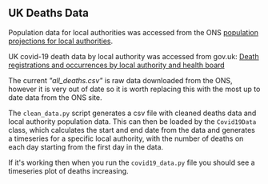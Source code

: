 ## UK Deaths Data
Population data for local authorities was accessed from the ONS [population projections for local authorities](https://www.ons.gov.uk/peoplepopulationandcommunity/populationandmigration/populationprojections/datasets/localauthoritiesinenglandtable2).

UK covid-19 death data by local authority was accessed from gov.uk: [Death registrations and occurrences by local authority and health board ](https://www.ons.gov.uk/peoplepopulationandcommunity/healthandsocialcare/causesofdeath/datasets/deathregistrationsandoccurrencesbylocalauthorityandhealthboard) 

The current _"all_deaths.csv"_ is raw data downloaded from the ONS, however it is very out of date so it is worth replacing this with the most up to date data from the ONS site.

The `clean_data.py` script generates a csv file with cleaned deaths data and local authority population data. This can then be loaded
by the `Covid19Data` class, which calculates the start and end date from the data and generates a timeseries for a specific local authority, with the number of deaths on each day starting from the first day in the data.

If it's working then when you run the `covid19_data.py` file you should see a timeseries plot of deaths increasing.